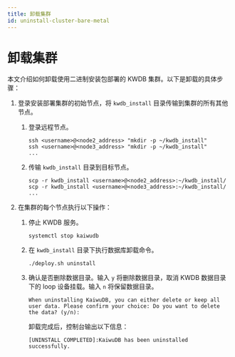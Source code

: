 ```yaml
---
title: 卸载集群
id: uninstall-cluster-bare-metal
---
```


# 卸载集群

本文介绍如何卸载使用二进制安装包部署的 KWDB 集群。以下是卸载的具体步骤：

1. 登录安装部署集群的初始节点，将 `kwdb_install` 目录传输到集群的所有其他节点。
    1. 登录远程节点。

        ```shell
        ssh <username>@<node2_address> "mkdir -p ~/kwdb_install"
        ssh <username>@<node3_address> "mkdir -p ~/kwdb_install"
        ...
        ```

    2. 传输 `kwdb_install` 目录到目标节点。

        ```shell
        scp -r kwdb_install <username>@<node2_address>:~/kwdb_install/
        scp -r kwdb_install <username>@<node3_address>:~/kwdb_install/
        ...    
        ```

2. 在集群的每个节点执行以下操作：
    1. 停止 KWDB 服务。

        ```shell
        systemctl stop kaiwudb
        ``` 

    2. 在 `kwdb_install` 目录下执行数据库卸载命令。

        ```shell
        ./deploy.sh uninstall 
        ```

    3. 确认是否删除数据目录。输入 `y` 将删除数据目录，取消 KWDB 数据目录下的 loop 设备挂载。输入 `n` 将保留数据目录。

        ```shell
        When uninstalling KaiwuDB, you can either delete or keep all user data. Please confirm your choice: Do you want to delete the data? (y/n): 
        ``` 

        卸载完成后，控制台输出以下信息：

        ```shell
        [UNINSTALL COMPLETED]:KaiwuDB has been uninstalled successfully.
        ```